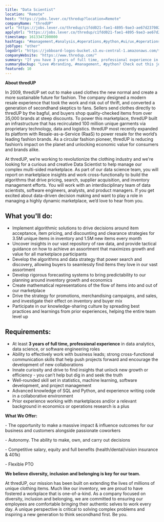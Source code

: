 ```yaml
---
title: "Data Scientist"
location: "Remote"
host: "https://jobs.lever.co/thredup?location=Remote"
companyName: "thredUP"
url: "https://jobs.lever.co/thredup/c1fdd021-fae1-4895-9ae3-ae67d237002e"
applyUrl: "https://jobs.lever.co/thredup/c1fdd021-fae1-4895-9ae3-ae67d237002e/apply"
timestamp: 1613347200000
hashtags: "#management,#analysis,#operations,#python,#ui/ux,#operations,#sales,#branding"
jobType: "other"
logoUrl: "https://jobboard-logos-bucket.s3.eu-central-1.amazonaws.com/thredup"
companyWebsite: "https://www.thredup.com/"
summary: "If you have 3 years of full time, professional experience in data analytics, data science, or software engineering roles, consider applying to ThredUP's job post for a new Data Scientist."
summaryBackup: "Love #branding, #management, #python? Check out this job post!"
featured: 10
---
```


**About thredUP**

In 2009, thredUP set out to make used clothes the new normal and create a more sustainable future for fashion. The company designed a modern resale experience that took the work and risk out of thrift, and converted a generation of secondhand skeptics to fans. Sellers send clothes directly to thredUP by the bagful, and buyers shop quality-checked items from over 35,000 brands at steep discounts. To power this marketplace, thredUP built an infrastructure that has recirculated 100 million unique garments via proprietary technology, data and logistics. thredUP most recently expanded its platform with Resale-as-a-Service (RaaS) to power resale for the world’s leading fashion brands. As a circular fashion pioneer, thredUP is reducing fashion’s impact on the planet and unlocking economic value for consumers and brands alike.

At thredUP, we’re working to revolutionize the clothing industry and we're looking for a curious and creative Data Scientist to help manage our complex multi-sided marketplace. As part of our data science team, you will report on marketplace insights and work cross-functionally to build the algorithms that drive pricing, search, supplier acquisition, and inventory management efforts. You will work with an interdisciplinary team of data scientists, software engineers, analysts, and product managers. If you get excited about data-driven decision making and want to play a role in managing a highly dynamic marketplace, we’d love to hear from you.

## What you'll do:

*   Implement algorithmic solutions to drive decisions around item acceptance, item pricing, and discounting and clearance strategies for 3.5M unique items in inventory and 1.5M new items every month
*   Uncover insights in our vast repository of raw data, and provide tactical guidance on how to achieve an assortment that maximizes growth and value for all marketplace participants
*   Develop the algorithms and data strategy that power search and discovery, allowing buyers to seamlessly find items they love in our vast assortment
*   Develop rigorous forecasting systems to bring predictability to our planning around inventory growth and economics
*   Create mathematical representations of the flow of items into and out of our marketplace
*   Drive the strategy for promotions, merchandising campaigns, and sales, and investigate their effect on inventory and buyer mix
*   Participate in our knowledge-sharing culture by spreading best practices and learnings from prior experiences, helping the entire team level up

## Requirements:

*   At least **3 years of full time, professional experience** in data analytics, data science, or software engineering roles
*   Ability to effectively work with business leads; strong cross-functional communication skills that help push projects forward and encourage the development of new collaborations
*   Innate curiosity and drive to find insights that unlock new growth or efficiency - you can’t help but dig in and seek the truth
*   Well-rounded skill set in statistics, machine learning, software development, and project management
*   Advanced knowledge of SQL and Python, and experience writing code in a collaborative environment
*   Prior experience working with marketplaces and/or a relevant background in economics or operations research is a plus

**What We Offer:**

\- The opportunity to make a massive impact & influence outcomes for our business and customers alongside passionate coworkers

\- Autonomy. The ability to make, own, and carry out decisions

\- Competitive salary, equity and full benefits (health/dental/vision insurance & 401k)

\- Flexible PTO

**We believe diversity, inclusion and belonging is key for our team.**

At thredUP, our mission has been built on extending the lives of millions of unique clothing items. Much like our inventory, we are proud to have fostered a workplace that is one-of-a-kind. As a company focused on diversity, inclusion and belonging, we are committed to ensuring our employees are comfortable bringing their authentic selves to work every day. A unique perspective is critical to solving complex problems and inspiring a new generation to think secondhand first. Be you.
